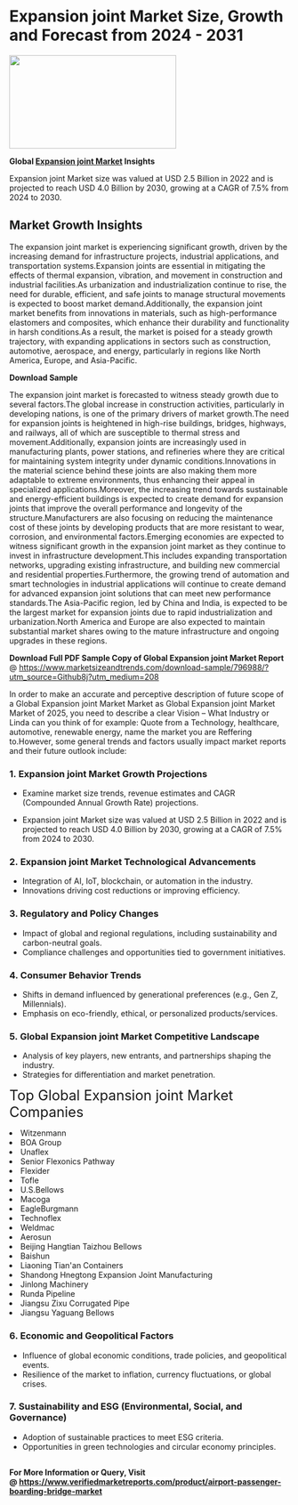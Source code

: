 <H1>Expansion joint Market Size, Growth and Forecast from 2024 - 2031</H1><img class="aligncenter size-medium wp-image-584254" src="https://thirdeyenews.in/wp-content/uploads/2024/09/Global-Market-Research-300x168.jpeg" alt="" width="300" height="168" /><p><strong>Global&nbsp;<a href="https://www.marketsizeandtrends.com/download-sample/796988/?utm_source=Github8j?utm_medium=208">Expansion joint Market</a> Insights</strong></p><p>Expansion joint Market size was valued at USD 2.5 Billion in 2022 and is projected to reach USD 4.0 Billion by 2030, growing at a CAGR of 7.5% from 2024 to 2030.</p><p><h2>Market Growth Insights</h2> <p>The expansion joint market is experiencing significant growth, driven by the increasing demand for infrastructure projects, industrial applications, and transportation systems.Expansion joints are essential in mitigating the effects of thermal expansion, vibration, and movement in construction and industrial facilities.As urbanization and industrialization continue to rise, the need for durable, efficient, and safe joints to manage structural movements is expected to boost market demand.Additionally, the expansion joint market benefits from innovations in materials, such as high-performance elastomers and composites, which enhance their durability and functionality in harsh conditions.As a result, the market is poised for a steady growth trajectory, with expanding applications in sectors such as construction, automotive, aerospace, and energy, particularly in regions like North America, Europe, and Asia-Pacific.</p> <p><strong>Download Sample</strong></p> <p>The expansion joint market is forecasted to witness steady growth due to several factors.The global increase in construction activities, particularly in developing nations, is one of the primary drivers of market growth.The need for expansion joints is heightened in high-rise buildings, bridges, highways, and railways, all of which are susceptible to thermal stress and movement.Additionally, expansion joints are increasingly used in manufacturing plants, power stations, and refineries where they are critical for maintaining system integrity under dynamic conditions.Innovations in the material science behind these joints are also making them more adaptable to extreme environments, thus enhancing their appeal in specialized applications.Moreover, the increasing trend towards sustainable and energy-efficient buildings is expected to create demand for expansion joints that improve the overall performance and longevity of the structure.Manufacturers are also focusing on reducing the maintenance cost of these joints by developing products that are more resistant to wear, corrosion, and environmental factors.Emerging economies are expected to witness significant growth in the expansion joint market as they continue to invest in infrastructure development.This includes expanding transportation networks, upgrading existing infrastructure, and building new commercial and residential properties.Furthermore, the growing trend of automation and smart technologies in industrial applications will continue to create demand for advanced expansion joint solutions that can meet new performance standards.The Asia-Pacific region, led by China and India, is expected to be the largest market for expansion joints due to rapid industrialization and urbanization.North America and Europe are also expected to maintain substantial market shares owing to the mature infrastructure and ongoing upgrades in these regions.<p><span class=""><strong>Download Full PDF Sample Copy of Global Expansion joint Market Report</strong> @ <a href="https://www.marketsizeandtrends.com/download-sample/796988/?utm_source=Github8j?utm_medium=208" target="_blank">https://www.marketsizeandtrends.com/download-sample/796988/?utm_source=Github8j?utm_medium=208</a></span></p><p>In order to make an accurate and perceptive description of future scope of a Global&nbsp;Expansion joint Market Market as Global&nbsp;Expansion joint Market Market of 2025, you need to describe a clear Vision &ndash; What Industry or Linda can you think of for example: Quote from a Technology, healthcare, automotive, renewable energy, name the market you are Reffering to.However, some general trends and factors usually impact market reports and their future outlook include:</p><h3>1.&nbsp;<strong>Expansion joint Market Growth Projections</strong></h3><ul><li>Examine market size trends, revenue estimates and CAGR (Compounded Annual Growth Rate) projections.</li><li><p>Expansion joint Market size was valued at USD 2.5 Billion in 2022 and is projected to reach USD 4.0 Billion by 2030, growing at a CAGR of 7.5% from 2024 to 2030.</p></li></ul><h3>2.&nbsp;<strong>Expansion joint Market Technological Advancements</strong></h3><ul><li>Integration of AI, IoT, blockchain, or automation in the industry.</li><li>Innovations driving cost reductions or improving efficiency.</li></ul><h3>3.&nbsp;<strong>Regulatory and Policy Changes</strong></h3><ul><li>Impact of global and regional regulations, including sustainability and carbon-neutral goals.</li><li>Compliance challenges and opportunities tied to government initiatives.</li></ul><h3>4.&nbsp;<strong>Consumer Behavior Trends</strong></h3><ul><li>Shifts in demand influenced by generational preferences (e.g., Gen Z, Millennials).</li><li>Emphasis on eco-friendly, ethical, or personalized products/services.</li></ul><h3>5.&nbsp;<strong>Global Expansion joint Market Competitive Landscape</strong></h3><ul><li>Analysis of key players, new entrants, and partnerships shaping the industry.</li><li>Strategies for differentiation and market penetration.</li></ul><p data-pm-slice="1 1 []"><span style="color: inherit; font-family: inherit; font-size: 25px;">Top Global Expansion joint Market Companies</span></p><div class="" data-test-id=""><p><li>Witzenmann</li><li> BOA Group</li><li> Unaflex</li><li> Senior Flexonics Pathway</li><li> Flexider</li><li> Tofle</li><li> U.S.Bellows</li><li> Macoga</li><li> EagleBurgmann</li><li> Technoflex</li><li> Weldmac</li><li> Aerosun</li><li> Beijing Hangtian Taizhou Bellows</li><li> Baishun</li><li> Liaoning Tian'an Containers</li><li> Shandong Hnegtong Expansion Joint Manufacturing</li><li> Jinlong Machinery</li><li> Runda Pipeline</li><li> Jiangsu Zixu Corrugated Pipe</li><li> Jiangsu Yaguang Bellows</li></p></div><h3>6.&nbsp;<strong>Economic and Geopolitical Factors</strong></h3><ul><li>Influence of global economic conditions, trade policies, and geopolitical events.</li><li>Resilience of the market to inflation, currency fluctuations, or global crises.</li></ul><h3>7.&nbsp;<strong>Sustainability and ESG (Environmental, Social, and Governance)</strong></h3><ul><li>Adoption of sustainable practices to meet ESG criteria.</li><li>Opportunities in green technologies and circular economy principles.</li></ul><h2><strong style="font-size: 14px;">For More Information or Query, Visit @&nbsp;</strong><a style="background-color: #ffffff; font-size: 14px;" href="https://www.marketsizeandtrends.com/report/expansion-joint-market/" target="_blank">https://www.verifiedmarketreports.com/product/airport-passenger-boarding-bridge-market</a></h2>